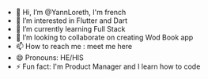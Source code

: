 - 👋 Hi, I’m @YannLoreth, I'm french
- 👀 I’m interested in Flutter and Dart
- 🌱 I’m currently learning Full Stack
- 💞️ I’m looking to collaborate on creating Wod Book app
- 📫 How to reach me : meet me here
- 😄 Pronouns: HE/HIS
- ⚡ Fun fact: I'm Product Manager and I learn how to code

<!---
YannLoreth/YannLoreth is a ✨ special ✨ repository because its `README.md` (this file) appears on your GitHub profile.
You can click the Preview link to take a look at your changes.
--->
